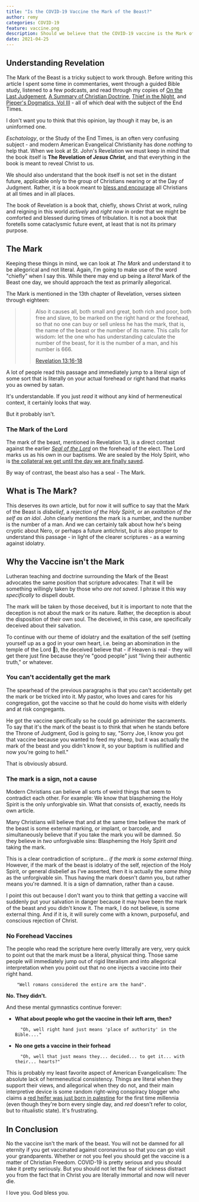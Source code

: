 ```yaml
---
title: "Is the COVID-19 Vaccine the Mark of the Beast?"
author: remy
categories: COVID-19
feature: vaccine.png
description: Should we believe that the COVID-19 vaccine is the Mark of the Beast? What about the fact that it's starting to look like you can't buy, sell, or work without it?
date: 2021-04-25
---
```


## Understanding Revelation

The Mark of the Beast is a tricky subject to work through. Before writing this article I spent some time in commentaries, went through a guided Bible study, listened to a few podcasts, and read through my copies of [On the Last Judgement](https://amzn.to/3nGspMb), [A Summary of Christian Doctrine](https://amzn.to/3gRA6h3), [Thief in the Night](https://amzn.to/2Sm0OEn), and [Pieper's Dogmatics, Vol III](https://amzn.to/2QQfZ8n) - all of which deal with the subject of the End Times.

I don't want you to think that this opinion, lay though it may be, is an uninformed one.

<em>Eschatology</em>, or the Study of the End Times, is an often very confusing subject - and modern American Evangelical Christianity has done *nothing* to help that. When we look at St. John's Revelation we must keep in mind that the book itself is **The Revelation of *Jesus Christ***, and that everything in the book is meant to reveal Christ to us.

We should also understand that the book itself is not set in the distant future, applicable only to the group of Christians nearing or at the Day of Judgment. Rather, it is a book meant to <a href='https://biblia.com/bible/esv/revelation/1/3' target='_blank' data-toggle="tooltip" data-placement="top" title="Revelation 1:3">bless and encourage</a> all Christians at all times and in all places.

The book of Revelation is a book that, chiefly, shows Christ at work, ruling and reigning in this world *actively* and *right now* in order that we might be comforted and blessed during times of tribulation. It is not a book that foretells some cataclysmic future event, at least that is not its primary purpose.

## The Mark

Keeping these things in mind, we can look at *The Mark* and understand it to be allegorical and not literal. Again, I'm going to make use of the word "chiefly" when I say this. While there may end up being a *literal* Mark of the Beast one day, we should approach the text as primarily allegorical.

The Mark is mentioned in the 13th chapter of Revelation, verses sixteen through eighteen:

>>Also it causes all, both small and great, both rich and poor, both free and slave, to be marked on the right hand or the forehead, so that no one can buy or sell unless he has the mark, that is, the name of the beast or the number of its name. This calls for wisdom: let the one who has understanding calculate the number of the beast, for it is the number of a man, and his number is 666.
>>
>>[Revelation 13:16-18](https://biblia.com/bible/esv/revelation/13/16-18)

A lot of people read this passage and immediately jump to a literal sign of some sort that is literally on your actual forehead or right hand that marks you as owned by satan.

It's understandable. If you just *read* it without any kind of hermeneutical context, it certainly looks that way.

But it probably isn't.

### The Mark of the Lord

The mark of the beast, mentioned in Revelation 13, is a direct contast against the earlier *<a href="https://biblia.com/bible/esv/revelation/7/2-3" target="_blank" data-toggle="tooltip" data-placement="top" title="Revelation 7:2 & 3">Seal of the Lord</a>* on the forehead of the elect. The Lord marks us as his own in our baptisms. We are sealed by the Holy Spirit, who is <a href="https://biblia.com/bible/esv/ephesians/1/13-14" data-toggle="tooltip" data-placement="right" title="Ephesians 1:13 & 14" target="_blank">the collateral we get until the day we are finally saved</a>.

By way of contrast, the beast also has a seal - The Mark.

## What is The Mark?

This deserves its own article, but for now it will suffice to say that the Mark of the Beast is *disbelief*, a *rejection of the Holy Spirit*, or an *exaltation of the self as an idol*. John clearly mentions the mark is a number, and the number is the number of a man. And we can certainly talk about how he's being cryptic about Nero, or perhaps a future antichrist, but is also proper to understand this passage - in light of the clearer scriptures - as a warning against idolatry.

## Why the Vaccine isn't the Mark

Lutheran teaching and doctrine surrounding the Mark of the Beast advocates the same position that scripture advocates: That it will be something willingly taken by those who *are not saved*. I phrase it this way *specifically* to dispell doubt. 

The mark will be taken by those deceived, but it is important to note that the deception is not about the mark or its nature. Rather, the deception is about the disposition of their own soul. The deceived, in this case, are specifically deceived about their salvation. 

To continue with our theme of idolatry and the exaltation of the self (setting yourself up as a god in your own heart, i.e. being an abomination in the temple of the Lord &#x1F914;), the deceived believe that - if Heaven is real - they will get there just fine because they're "good people" just "living their authentic truth," or whatever.

### You can't accidentally get the mark

The spearhead of the previous paragraphs is that you can't accidentally get the mark or be tricked into it. My pastor, who loves and cares for his congregation, got the vaccine so that he could do home visits with elderly and at risk congregants.

He got the vaccine specifically so he could go administer the sacraments. To say that it's the mark of the beast is to think that when he stands before the Throne of Judgment, God is going to say, "Sorry Joe, I know you got that vaccine because you wanted to feed my sheep, but it was actually the mark of the beast and you didn't know it, so your baptism is nullified and now you're going to hell."

<span class="lead">That is obviously absurd.</span>

### The mark is a sign, not a cause

Modern Christians can believe all sorts of weird things that seem to contradict each other. For example: We know that blaspheming the Holy Spirit is the only unforgivable sin. What that consists of, exactly, needs its own article. 

Many Christians will believe that and at the same time believe the mark of the beast is some external marking, or implant, or barcode, and simultaneously believe that if you take the mark you will be damned. So they believe in *two* unforgivable sins: Blaspheming the Holy Spirit *and* taking the mark.

This is a clear contradiction of scripture... *if the mark is some external thing*. However, if the mark of the beast is idolatry of the self, rejection of the Holy Spirit, or general disbelief as I've asserted, then it is actually the *same thing* as the unforgivable sin. Thus having the mark doesn't damn you, but rather means you're damned. It is a sign of damnation, rather than a cause. 

I point this out because I don't want you to think that getting a vaccine will suddenly put your salvation in danger because it may have been the mark of the beast and you didn't know it. The mark, I do not believe, is some external thing. And if it is, it will surely come with a known, purposeful, and conscious rejection of Christ.

### No Forehead Vaccines

The people who read the scripture here overly litterally are very, very quick to point out that the mark must be a literal, physical thing. Those same people will immediately jump out of rigid literalism and into allegorical interpretation when you point out that no one injects a vaccine into their right hand. 

		"Well romans considered the entire arm the hand".

**No. They didn't.**

And these mental gymnastics continue forever:
* **What about people who got the vaccine in their left arm, then?**

 		"Oh, well right hand just means 'place of authority' in the Bible...."
 	
* **No one gets a vaccine in their forhead**

 		"Oh, well that just means they... decided... to get it... with their... hearts?"

This is probably my least favorite aspect of American Evangelicalism: The absolute lack of hermeneutical consistency. Things are literal when they support their views, and allegorical when they do not, and their main interpretive device is some random right-wing conspiracy blogger who claims a <a href="https://www.deccanchronicle.com/lifestyle/viral-and-trending/100918/bible-prophecy-first-red-heifer-born-in-2000-years-signals-end-of-days.html" target="_blank" rel="nofollow">red heifer was just born in palestine</a> for the first time millennia (even though they're born every single day, and *red* doesn't refer to color, but to ritualistic state). It's frustrating.

## In Conclusion

No the vaccine isn't the mark of the beast. You will not be damned for all eternity if you get vaccinated against coronavirus so that you can go visit your grandparents. Whether or not you feel you should get the vaccine is a matter of Christian Freedom. COVID-19 is pretty serious and you should take it pretty seriously. But you should not let the fear of sickness distract you from the fact that in Christ you are literally immortal and now will never die.

I love you. God bless you.